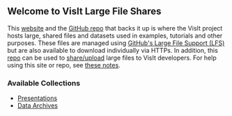 ## Welcome to VisIt Large File Shares

This [website](https://visit-dav.github.io/largedata/) and the
[GitHub repo](https://github.com/visit-dav/largedata/) that backs it up
is where the VisIt project hosts large, shared files and datasets used in
examples, tutorials and other purposes. These files are managed using
[GitHub's Large File Support (LFS)](https://git-lfs.github.com) but are also
available to download individually via HTTPs. In addition, this
[repo](https://github.com/visit-dav/largedata/) can be used to
[share/upload](help/using-for-uploads.md) large files to VisIt developers.
For help using this site or repo, see [these notes](help/help.md).

### Available Collections

* [Presentations](presentations.md)
* [Data Archives](datarchives.md)
